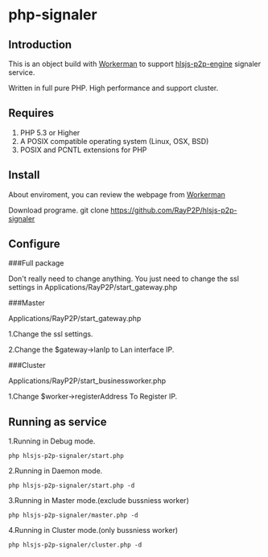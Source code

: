 # php-signaler
## Introduction
This is an object build with [Workerman](https://github.com/walkor/Workerman "Workerman") to support [hlsjs-p2p-engine](https://github.com/cdnbye/hlsjs-p2p-engine "hlsjs-p2p-engine") signaler service.

Written in full pure PHP. High performance and support cluster.

## Requires
1. PHP 5.3 or Higher
2. A POSIX compatible operating system (Linux, OSX, BSD)
3. POSIX and PCNTL extensions for PHP

## Install
About enviroment, you can review the webpage from [Workerman](http://www.workerman.net "Workerman")

Download programe.
	git clone https://github.com/RayP2P/hlsjs-p2p-signaler

## Configure

###Full package

Don't really need to change anything. 
You just need to change the ssl settings in Applications/RayP2P/start_gateway.php

###Master

Applications/RayP2P/start_gateway.php 

1.Change the ssl settings. 

2.Change the $gateway->lanIp to Lan interface IP. 


###Cluster

Applications/RayP2P/start_businessworker.php 

1.Change $worker->registerAddress To Register IP. 

## Running as service

1.Running in Debug mode.

	php hlsjs-p2p-signaler/start.php

2.Running in Daemon mode.

	php hlsjs-p2p-signaler/start.php -d
	
3.Running in Master mode.(exclude bussniess worker)

	php hlsjs-p2p-signaler/master.php -d
	
4.Running in Cluster mode.(only bussniess worker)

	php hlsjs-p2p-signaler/cluster.php -d
